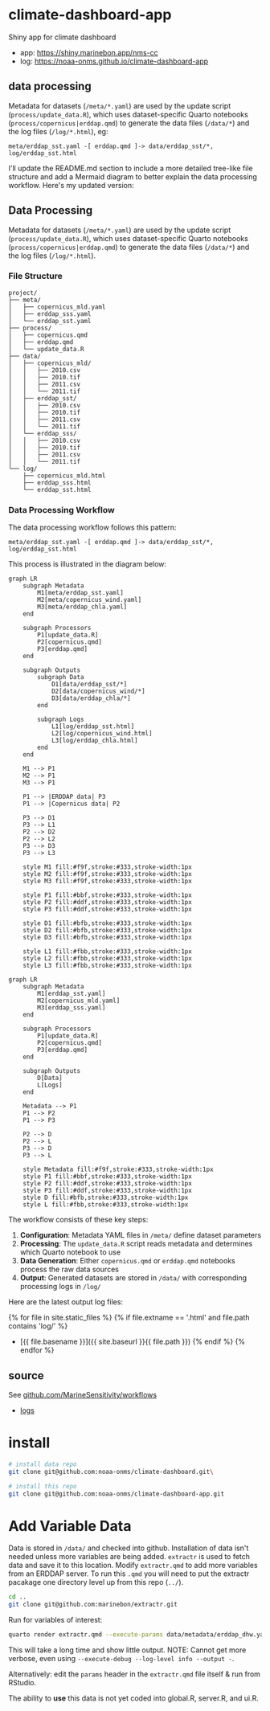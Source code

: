 # climate-dashboard-app

Shiny app for climate dashboard

- app: <https://shiny.marinebon.app/nms-cc>
- log: <https://noaa-onms.github.io/climate-dashboard-app>

## data processing

Metadata for datasets (`/meta/*.yaml`) are used by the update script 
(`process/update_data.R`), which uses dataset-specific Quarto notebooks
(`process/copernicus|erddap.qmd`) to generate the data files (`/data/*`) 
and the log files (`/log/*.html`), eg:

```
meta/erddap_sst.yaml -[ erddap.qmd ]-> data/erddap_sst/*, log/erddap_sst.html
```

I'll update the README.md section to include a more detailed tree-like file structure and add a Mermaid diagram to better explain the data processing workflow. Here's my updated version:

## Data Processing

Metadata for datasets (`/meta/*.yaml`) are used by the update script (`process/update_data.R`), which uses dataset-specific Quarto notebooks (`process/copernicus|erddap.qmd`) to generate the data files (`/data/*`) and the log files (`/log/*.html`).

### File Structure

```
project/
├── meta/
│   ├── copernicus_mld.yaml
│   ├── erddap_sss.yaml
│   └── erddap_sst.yaml
├── process/
│   ├── copernicus.qmd
│   ├── erddap.qmd
│   └── update_data.R
├── data/
│   ├── copernicus_mld/
│   │   ├── 2010.csv
│   │   ├── 2010.tif
│   │   ├── 2011.csv
│   │   └── 2011.tif
│   ├── erddap_sst/
│   │   ├── 2010.csv
│   │   ├── 2010.tif
│   │   ├── 2011.csv
│   │   └── 2011.tif
│   └── erddap_sss/
│   │   ├── 2010.csv
│   │   ├── 2010.tif
│   │   ├── 2011.csv
│   │   └── 2011.tif
└── log/
    ├── copernicus_mld.html
    ├── erddap_sss.html
    └── erddap_sst.html
```

### Data Processing Workflow

The data processing workflow follows this pattern:

```
meta/erddap_sst.yaml -[ erddap.qmd ]-> data/erddap_sst/*, log/erddap_sst.html
```

This process is illustrated in the diagram below:


```mermaid
graph LR
    subgraph Metadata
        M1[meta/erddap_sst.yaml]
        M2[meta/copernicus_wind.yaml]
        M3[meta/erddap_chla.yaml]
    end
    
    subgraph Processors
        P1[update_data.R]
        P2[copernicus.qmd]
        P3[erddap.qmd]
    end
    
    subgraph Outputs
        subgraph Data
            D1[data/erddap_sst/*]
            D2[data/copernicus_wind/*]
            D3[data/erddap_chla/*]
        end
        
        subgraph Logs
            L1[log/erddap_sst.html]
            L2[log/copernicus_wind.html]
            L3[log/erddap_chla.html]
        end
    end
    
    M1 --> P1
    M2 --> P1
    M3 --> P1
    
    P1 --> |ERDDAP data| P3
    P1 --> |Copernicus data| P2
    
    P3 --> D1
    P3 --> L1
    P2 --> D2
    P2 --> L2
    P3 --> D3
    P3 --> L3
    
    style M1 fill:#f9f,stroke:#333,stroke-width:1px
    style M2 fill:#f9f,stroke:#333,stroke-width:1px
    style M3 fill:#f9f,stroke:#333,stroke-width:1px
    
    style P1 fill:#bbf,stroke:#333,stroke-width:1px
    style P2 fill:#ddf,stroke:#333,stroke-width:1px
    style P3 fill:#ddf,stroke:#333,stroke-width:1px
    
    style D1 fill:#bfb,stroke:#333,stroke-width:1px
    style D2 fill:#bfb,stroke:#333,stroke-width:1px
    style D3 fill:#bfb,stroke:#333,stroke-width:1px
    
    style L1 fill:#fbb,stroke:#333,stroke-width:1px
    style L2 fill:#fbb,stroke:#333,stroke-width:1px
    style L3 fill:#fbb,stroke:#333,stroke-width:1px
```

```mermaid
graph LR
    subgraph Metadata
        M1[erddap_sst.yaml]
        M2[copernicus_mld.yaml]
        M3[erddap_sss.yaml]
    end
    
    subgraph Processors
        P1[update_data.R]
        P2[copernicus.qmd]
        P3[erddap.qmd]
    end
    
    subgraph Outputs
        D[Data]
        L[Logs]
    end
    
    Metadata --> P1
    P1 --> P2
    P1 --> P3
    
    P2 --> D
    P2 --> L
    P3 --> D
    P3 --> L
    
    style Metadata fill:#f9f,stroke:#333,stroke-width:1px
    style P1 fill:#bbf,stroke:#333,stroke-width:1px
    style P2 fill:#ddf,stroke:#333,stroke-width:1px
    style P3 fill:#ddf,stroke:#333,stroke-width:1px
    style D fill:#bfb,stroke:#333,stroke-width:1px
    style L fill:#fbb,stroke:#333,stroke-width:1px
```

The workflow consists of these key steps:

1. **Configuration**: Metadata YAML files in `/meta/` define dataset parameters
2. **Processing**: The `update_data.R` script reads metadata and determines which Quarto notebook to use
3. **Data Generation**: Either `copernicus.qmd` or `erddap.qmd` notebooks process the raw data sources
4. **Output**: Generated datasets are stored in `/data/` with corresponding processing logs in `/log/`

Here are the latest output log files:

<!-- Jekyll render html in log/*.html -->
{% for file in site.static_files %}
  {% if file.extname == '.html' and file.path contains 'log/' %}
* [{{ file.basename }}]({{ site.baseurl }}{{ file.path }})
  {% endif %}
{% endfor %}

## source

See [github.com/MarineSensitivity/workflows](https://github.com/MarineSensitivity/workflows)


- [logs](./log)

# install

```bash
# install data repo
git clone git@github.com:noaa-onms/climate-dashboard.git\

# install this repo
git clone git@github.com:noaa-onms/climate-dashboard-app.git
```

# Add Variable Data
Data is stored in `/data/` and checked into github.
Installation of data isn't needed unless more variables are being added.
`extractr` is used to fetch data and save it to this location.
Modify `extractr.qmd` to add more variables from an ERDDAP server.
To run this `.qmd` you will need to put the extractr pacakage one directory level up from this repo (`../`).

```bash
cd ..
git clone git@github.com:marinebon/extractr.git
```

Run for variables of interest:

```bash
quarto render extractr.qmd --execute-params data/metadata/erddap_dhw.yaml
```

This will take a long time and show little output. 
NOTE: Cannot get more verbose, even using `--execute-debug --log-level info --output -`.

Alternatively: edit the `params` header in the `extractr.qmd` file itself & run from RStudio.

The ability to **use** this data is not yet coded into global.R, server.R, and ui.R.
